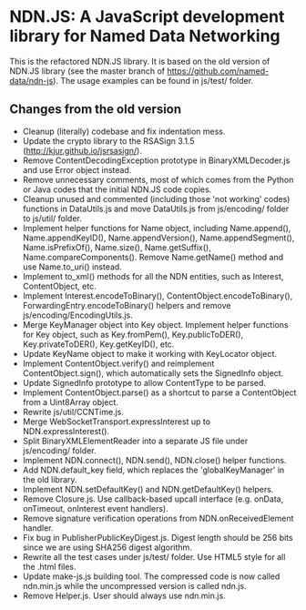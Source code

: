 
NDN.JS:  A JavaScript development library for Named Data Networking
===================================================================

This is the refactored NDN.JS library. It is based on the old version of NDN.JS library (see the master branch of https://github.com/named-data/ndn-js). The usage examples can be found in js/test/ folder.

Changes from the old version
----------------------------

* Cleanup (literally) codebase and fix indentation mess.
* Update the crypto library to the RSASign 3.1.5 (http://kjur.github.io/jsrsasign/).
* Remove ContentDecodingException prototype in BinaryXMLDecoder.js and use Error object instead.
* Remove unnecessary comments, most of which comes from the Python or Java codes that the initial NDN.JS code copies.
* Cleanup unused and commented (including those 'not working' codes) functions in DataUtils.js and move DataUtils.js from js/encoding/ folder to js/util/ folder.
* Implement helper functions for Name object, including Name.append(), Name.appendKeyID(), Name.appendVersion(), Name.appendSegment(), Name.isPrefixOf(), Name.size(), Name.getSuffix(), Name.compareComponents(). Remove Name.getName() method and use Name.to_uri() instead.
* Implement to_xml() methods for all the NDN entities, such as Interest, ContentObject, etc.
* Implement Interest.encodeToBinary(), ContentObject.encodeToBinary(), ForwardingEntry.encodeToBinary() helpers and remove js/encoding/EncodingUtils.js.
* Merge KeyManager object into Key object. Implement helper functions for Key object, such as Key.fromPem(), Key.publicToDER(), Key.privateToDER(), Key.getKeyID(), etc.
* Update KeyName object to make it working with KeyLocator object.
* Implement ContentObject.verify() and reimplement ContentObject.sign(), which automatically sets the SignedInfo object.
* Update SignedInfo prototype to allow ContentType to be parsed.
* Implement ContentObject.parse() as a shortcut to parse a ContentObject from a Uint8Array object.
* Rewrite js/util/CCNTime.js.
* Merge WebSocketTransport.expressInterest up to NDN.expressInterest().
* Split BinaryXMLElementReader into a separate JS file under js/encoding/ folder.
* Implement NDN.connect(), NDN.send(), NDN.close() helper functions.
* Add NDN.default_key field, which replaces the 'globalKeyManager' in the old library.
* Implement NDN.setDefaultKey() and NDN.getDefaultKey() helpers.
* Remove Closure.js. Use callback-based upcall interface (e.g. onData, onTimeout, onInterest event handlers).
* Remove signature verification operations from NDN.onReceivedElement handler.
* Fix bug in PublisherPublicKeyDigest.js. Digest length should be 256 bits since we are using SHA256 digest algorithm.
* Rewrite all the test cases under js/test/ folder. Use HTML5 style for all the .html files.
* Update make-js.js building tool. The compressed code is now called ndn.min.js while the uncompressed version is called ndn.js.
* Remove Helper.js. User should always use ndn.min.js.
